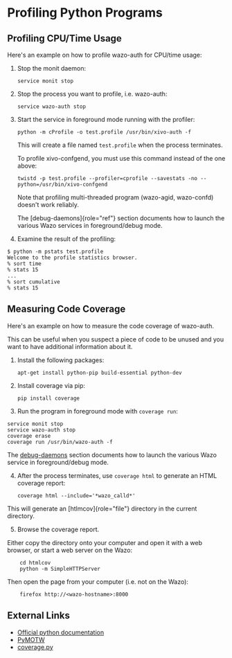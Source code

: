 Profiling Python Programs
=========================

Profiling CPU/Time Usage
------------------------

Here\'s an example on how to profile wazo-auth for CPU/time usage:

1.  Stop the monit daemon:

        service monit stop

2.  Stop the process you want to profile, i.e. wazo-auth:

        service wazo-auth stop

3.  Start the service in foreground mode running with the profiler:

        python -m cProfile -o test.profile /usr/bin/xivo-auth -f

    This will create a file named `test.profile` when the process
    terminates.

    To profile xivo-confgend, you must use this command instead of the
    one above:

        twistd -p test.profile --profiler=cprofile --savestats -no --python=/usr/bin/xivo-confgend

    Note that profiling multi-threaded program (wazo-agid, wazo-confd)
    doesn\'t work reliably.

    The [debug-daemons]{role="ref"} section documents how to launch the
    various Wazo services in foreground/debug mode.

4.  Examine the result of the profiling:

```shell
$ python -m pstats test.profile
Welcome to the profile statistics browser.
% sort time
% stats 15
...
% sort cumulative
% stats 15
```

Measuring Code Coverage
-----------------------

Here\'s an example on how to measure the code coverage of wazo-auth.

This can be useful when you suspect a piece of code to be unused and you
want to have additional information about it.

1.  Install the following packages:

        apt-get install python-pip build-essential python-dev

2.  Install coverage via pip:

        pip install coverage

3.  Run the program in foreground mode with `coverage run`:

```shell
service monit stop
service wazo-auth stop
coverage erase
coverage run /usr/bin/wazo-auth -f
```

The [debug-daemons](/contribute/debug_daemon) section documents how to launch the
various Wazo service in foreground/debug mode.

4.  After the process terminates, use `coverage html` to generate an
    HTML coverage report:

        coverage html --include='*wazo_calld*'

This will generate an [htlmcov]{role="file"} directory in the
current directory.

5.  Browse the coverage report.

Either copy the directory onto your computer and open it with a web
browser, or start a web server on the Wazo:

        cd htmlcov
        python -m SimpleHTTPServer

Then open the page from your computer (i.e. not on the Wazo):

        firefox http://<wazo-hostname>:8000

External Links
--------------

-   [Official python
    documentation](http://docs.python.org/library/profile.html)
-   [PyMOTW](http://blog.doughellmann.com/2008/08/pymotw-profile-cprofile-pstats.html)
-   [coverage.py](http://nedbatchelder.com/code/coverage/)
